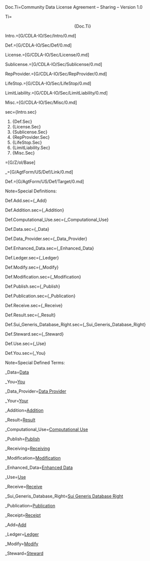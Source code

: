 Doc.Ti=Community Data License Agreement – Sharing – Version 1.0

Ti=<center>{Doc.Ti}</center>

Intro.=[G/CDLA-IO/Sec/Intro/0.md]

Def.=[G/CDLA-IO/Sec/Def/0.md]

License.=[G/CDLA-IO/Sec/License/0.md]

Sublicense.=[G/CDLA-IO/Sec/Sublicense/0.md]

RepProvider.=[G/CDLA-IO/Sec/RepProvider/0.md]

LifeStop.=[G/CDLA-IO/Sec/LifeStop/0.md]

LimitLiability.=[G/CDLA-IO/Sec/LimitLiability/0.md]

Misc.=[G/CDLA-IO/Sec/Misc/0.md]

sec={Intro.sec}<br><ol class="secs-and"><li>{Def.Sec}<li>{License.Sec}<li>{Sublicense.Sec}<li>{RepProvider.Sec}<li>{LifeStop.Sec}<li>{LimitLiability.Sec}<li>{Misc.Sec}</ol>

=[G/Z/ol/Base]

_=[G/AgtForm/US/Def/Link/0.md]

Def.=[G/AgtForm/US/Def/Target/0.md]

Note=Special Definitions:

Def.Add.sec={_Add}

Def.Addition.sec={_Addition}

Def.Computational_Use.sec={_Computational_Use}

Def.Data.sec={_Data}

Def.Data_Provider.sec={_Data_Provider}

Def.Enhanced_Data.sec={_Enhanced_Data}

Def.Ledger.sec={_Ledger}

Def.Modify.sec={_Modify}

Def.Modification.sec={_Modification}

Def.Publish.sec={_Publish}

Def.Publication.sec={_Publication}

Def.Receive.sec={_Receive}

Def.Result.sec={_Result}

Def.Sui_Generis_Database_Right.sec={_Sui_Generis_Database_Right}

Def.Steward.sec={_Steward}

Def.Use.sec={_Use}

Def.You.sec={_You}


Note=Special Defined Terms:

_Data=<a href='#Def.Data.sec' class='definedterm'>Data</a>

_You=<a href='#Def.You.sec' class='definedterm'>You</a>

_Data_Provider=<a href='#Def.Data_Provider.sec' class='definedterm'>Data Provider</a>

_Your=<a href='#Def.Your.sec' class='definedterm'>Your</a>

_Addition=<a href='#Def.Addition.sec' class='definedterm'>Addition</a>

_Result=<a href='#Def.Result.sec' class='definedterm'>Result</a>

_Computational_Use=<a href='#Def.Computational_Use.sec' class='definedterm'>Computational Use</a>

_Publish=<a href='#Def.Publish.sec' class='definedterm'>Publish</a>

_Receiving=<a href='#Def.Receiving.sec' class='definedterm'>Receiving</a>

_Modification=<a href='#Def.Modification.sec' class='definedterm'>Modification</a>

_Enhanced_Data=<a href='#Def.Enhanced_Data.sec' class='definedterm'>Enhanced Data</a>

_Use=<a href='#Def.Use.sec' class='definedterm'>Use</a>

_Receive=<a href='#Def.Receive.sec' class='definedterm'>Receive</a>

_Sui_Generis_Database_Right=<a href='#Def.Sui_Generis_Database_Right.sec' class='definedterm'>Sui Generis Database Right</a>

_Publication=<a href='#Def.Publication.sec' class='definedterm'>Publication</a>

_Receipt=<a href='#Def.Receipt.sec' class='definedterm'>Receipt</a>

_Add=<a href='#Def.Add.sec' class='definedterm'>Add</a>

_Ledger=<a href='#Def.Ledger.sec' class='definedterm'>Ledger</a>

_Modify=<a href='#Def.Modify.sec' class='definedterm'>Modify</a> 

_Steward=<a href='#Def.Steward.sec' class='definedterm'>Steward</a>